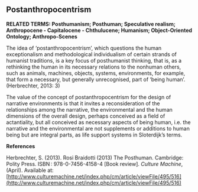 ## Postanthropocentrism

**RELATED TERMS: Posthumanism; Posthuman; Speculative realism; Anthropocene - Capitalocene - Chthulucene; Humanism; Object-Oriented Ontology; Anthropo-Scenes**

The idea of ‘postanthropocentrism’, which questions the human exceptionalism and methodological individualism of certain strands of humanist traditions, is a key focus of posthumanist thinking, that is, as a rethinking the human in its necessary relations to the nonhuman others, such as animals, machines, objects, systems, environments, for example, that form a necessary, but generally unrecognised, part of ‘being human’. (Herbrechter, 2013: 3)

The value of the concept of postanthropocentrism for the design of narrative environments is that it invites a reconsideration of the relationships among the narrative, the environmental and the human dimensions of the overall design, perhaps conceived as a field of actantiality, but all conceived as necessary aspects of being human, i.e. the narrative and the environmental are not supplements or additions to human being but are integral parts, as life support systems in Sloterdijk’s terms.

**References**

Herbrechter, S. (2013). Rosi Braidotti (2013) The Posthuman. Cambridge: Polity Press. ISBN : 978-0-7456-4158-4 [Book review]. _Culture Machine_, (April). Available at: [http://www.culturemachine.net/index.php/cm/article/viewFile/495/516](http://www.culturemachine.net/index.php/cm/article/viewFile/495/516)

